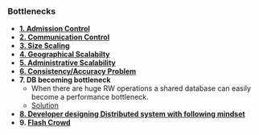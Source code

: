 ### Bottlenecks

- **[1. Admission Control](Admission_Control)**
- **[2. Communication Control](Communication_Control)**
- **[3. Size Scaling](Size_Scaling)**
- **[4. Geographical Scalabilty](Geographical_Scalabilty)**
- **[5. Administrative Scalability](Administrative_Scalability)**    
- **[6. Consistency/Accuracy Problem](/System-Design/Concepts/Terms)**
- **7. DB becoming bottleneck**
  - When there are huge RW operations a shared database can easily become a performance bottleneck.
  - [Solution](/System-Design/Concepts/Databases/Database_Scaling)
- **[8. Developer designing Distributed system with following mindset](Developer_idealistic_mindset)**
- **9. [Flash Crowd](/System-Design/Concepts/Terms/)**
